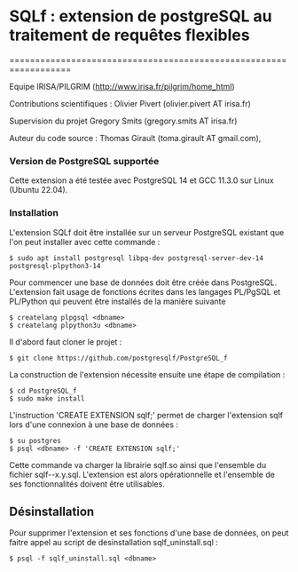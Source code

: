 # SQLf : extension de postgreSQL au traitement de requêtes flexibles
==================================================================

Equipe IRISA/PILGRIM (http://www.irisa.fr/pilgrim/home_html)

Contributions scientifiques :
  Olivier Pivert (olivier.pivert AT irisa.fr)

Supervision du projet
  Gregory Smits (gregory.smits AT irisa.fr)

Auteur du code source :
  Thomas Girault (toma.girault AT gmail.com),

### Version de PostgreSQL supportée

Cette extension a été testée avec PostgreSQL 14 et GCC 11.3.0 sur Linux (Ubuntu 22.04).

### Installation

L'extension SQLf doit être installée sur un serveur PostgreSQL existant que l'on peut installer avec cette commande :

```
$ sudo apt install postgresql libpq-dev postgresql-server-dev-14 postgresql-plpython3-14 
```

Pour commencer une base de données doit être créée dans PostgreSQL.
L'extension fait usage de fonctions écrites dans les langages PL/PgSQL et PL/Python qui peuvent être installés de la manière suivante

```
$ createlang plpgsql <dbname>
$ createlang plpython3u <dbname>
```


Il d'abord faut cloner le projet :
```
$ git clone https://github.com/postgresqlf/PostgreSQL_f
```

La construction de l'extension nécessite ensuite une étape de compilation :

```
$ cd PostgreSQL_f
$ sudo make install
```

L'instruction 'CREATE EXTENSION sqlf;' permet de charger l'extension sqlf lors d'une connexion à une base de données :

```
$ su postgres
$ psql <dbname> -f 'CREATE EXTENSION sqlf;'
```

Cette commande va charger la librairie sqlf.so ainsi que l'ensemble du fichier sqlf--x.y.sql.
L'extension est alors opérationnelle et l'ensemble de ses fonctionnalités doivent être utilisables.


## Désinstallation

Pour supprimer l'extension et ses fonctions d'une base de données, on peut faitre appel au script de desinstallation sqlf_uninstall.sql :

```
$ psql -f sqlf_uninstall.sql <dbname>
```